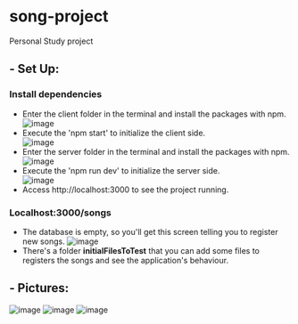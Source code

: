 # song-project
Personal Study project

## - Set Up:
### Install dependencies
- Enter the client folder in the terminal and install the packages with npm. <br/>
![image](https://user-images.githubusercontent.com/39201633/195762173-54414561-86fa-4304-89dc-db744ced7f17.png)
- Execute the 'npm start' to initialize the client side. <br/>
![image](https://user-images.githubusercontent.com/39201633/195762489-66fc3d1c-9ca8-4b92-a439-80903a02eeed.png)
- Enter the server folder in the terminal and install the packages with npm. <br/>
![image](https://user-images.githubusercontent.com/39201633/195762271-da425d25-a236-4b03-8ca6-d0b1690c2b4c.png)
- Execute the 'npm run dev' to initialize the server side. <br/>
![image](https://user-images.githubusercontent.com/39201633/195762611-cf636309-542d-41d3-a9f1-944362437078.png)
- Access http://localhost:3000 to see the project running.

### Localhost:3000/songs
- The database is empty, so you'll get this screen telling you to register new songs.
![image](https://user-images.githubusercontent.com/39201633/195763467-778c3113-43c7-4b8a-8dce-1924c2052f4e.png)
- There's a folder <strong>initialFilesToTest</strong> that you can add some files to registers the songs and
see the application's behaviour.
## - Pictures:
![image](https://user-images.githubusercontent.com/39201633/195758722-ea8c710e-9605-4a57-848c-2e25cc1b113e.png)
![image](https://user-images.githubusercontent.com/39201633/195758706-e7d4e8b4-b213-41f3-a879-06838956b5c4.png)
![image](https://user-images.githubusercontent.com/39201633/195758640-996ed016-ccae-4c94-81c8-3c9b5188dff5.png)

